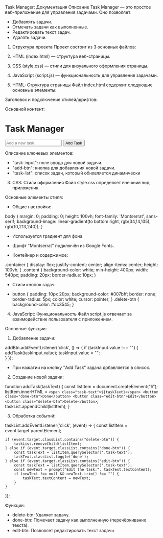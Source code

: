 Task Manager: Документация
Описание
Task Manager — это простое веб-приложение для управления задачами. Оно позволяет:

- Добавлять задачи.
- Отмечать задачи как выполненные.
- Редактировать текст задач.
- Удалять задачи.


1. Структура проекта
Проект состоит из 3 основных файлов:

1. HTML (index.html) — структура веб-страницы.
2. CSS (style.css) — стили для визуального оформления страницы.
3. JavaScript (script.js) — функциональность для управления задачами.


2. HTML: Структура страницы
Файл index.html содержит следующие основные элементы:

Заголовок и подключение стилей/шрифтов:
<head>
    <meta charset="UTF-8">
    <meta name="viewport" content="width=device-width, initial-scale=1.0">
    <link rel="preconnect" href="https://fonts.googleapis.com">
    <link rel="stylesheet" href="style.css">
    <title>Task Manager</title>
</head>

Основной контент:

<body>
    <div class="container">
        <div class="content">
            <h1>Task Manager</h1>
            <input type="text" id="task-input" placeholder="Add a new task...">
            <button id="add-btn">Add Task</button>
            <ul id="task-list"></ul>
        </div>
    </div>
</body>


Описание ключевых элементов:

- "task-input": поле ввода для новой задачи.
- "add-btn": кнопка для добавления новой задачи.
- "task-list": список задач, который обновляется динамически



3. CSS: Стили оформления
Файл style.css определяет внешний вид приложения.

Основные элементы стиля:
- Общие настройки:

body {
    margin: 0;
    padding: 0;
    height: 100vh;
    font-family: 'Montserrat', sans-serif;
    background-image: linear-gradient(to bottom right, rgb(34,14,105), rgb(10,213,240));
}

- Используется градиент для фона.
- Шрифт "Montserrat" подключён из Google Fonts.


- Контейнер и содержимое:

.container {
    display: flex;
    justify-content: center;
    align-items: center;
    height: 100vh;
}
.content {
    background-color: white;
    min-height: 400px;
    width: 540px;
    padding: 20px;
    border-radius: 10px;
}


- Стили кнопок задач:

-  button {
    padding: 10px 20px;
    background-color: #007bff;
    border: none;
    border-radius: 5px;
    color: white;
    cursor: pointer;
}
.delete-btn {
    background-color: #dc3545;
}



4. JavaScript: Функциональность
Файл script.js отвечает за взаимодействие пользователя с приложением.

Основные функции:
1. Добавление задачи:

addBtn.addEventListener('click', () => {
    if (taskInput.value !== "") {
        addTask(taskInput.value);
        taskInput.value = "";                        
    }
});

- При нажатии на кнопку "Add Task" задача добавляется в список.


2. Создание новой задачи:

function addTask(taskText) {
    const listItem = document.createElement("li");
    listItem.innerHTML = `
        <span class="task-text">${taskText}</span>
        <button class="done-btn">Done</button>
        <button class="edit-btn">Edit</button>
        <button class="delete-btn">Delete</button>
    `;
    taskList.appendChild(listItem);
}


3. Обработка событий:

taskList.addEventListener('click', (event) => {
    const listItem = event.target.parentElement;

    if (event.target.classList.contains("delete-btn")) {
        taskList.removeChild(listItem);
    } else if (event.target.classList.contains("done-btn")) {
        const taskText = listItem.querySelector('.task-text');
        taskText.classList.toggle('done');
    } else if (event.target.classList.contains("edit-btn")) {
        const taskText = listItem.querySelector('.task-text');
        const newText = prompt("Edit the task:", taskText.textContent);
        if (newText !== null && newText.trim() !== "") {
            taskText.textContent = newText;
        }
    }
});

Функции:

- delete-btn: Удаляет задачу.
- done-btn: Помечает задачу как выполненную (перечёркивание текста).
- edit-btn: Позволяет редактировать текст задачи

